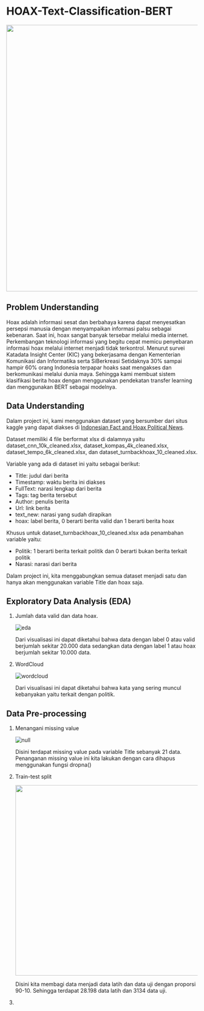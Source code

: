 # HOAX-Text-Classification-BERT

<img src="https://github.com/Aditya1614/HOAX-Text-Classification-BERT/assets/93992324/1f677618-fa13-40a6-b959-7c09d7c4fa3c" width="700">

## Problem Understanding
Hoax adalah informasi sesat dan berbahaya karena dapat menyesatkan persepsi manusia dengan menyampaikan informasi palsu sebagai kebenaran. Saat  ini,  hoax  sangat  banyak  tersebar  melalui  media  internet.  Perkembangan teknologi  informasi  yang  begitu  cepat  memicu  penyebaran  informasi  hoax melalui  internet  menjadi  tidak  terkontrol. Menurut survei Katadata Insight Center (KIC) yang bekerjasama dengan Kementerian Komunikasi dan Informatika serta SiBerkreasi Setidaknya 30% sampai hampir 60% orang Indonesia terpapar hoaks saat mengakses dan berkomunikasi melalui dunia maya.  Sehingga kami membuat sistem klasifikasi berita hoax dengan menggunakan pendekatan transfer learning dan menggunakan BERT sebagai modelnya. 

## Data Understanding
Dalam project ini, kami menggunakan dataset yang bersumber dari situs kaggle yang dapat diakses di <a href="https://www.kaggle.com/datasets/linkgish/indonesian-fact-and-hoax-political-news">Indonesian Fact and Hoax Political News</a>.

Dataset memiliki 4 file berformat xlsx di dalamnya yaitu dataset_cnn_10k_cleaned.xlsx, dataset_kompas_4k_cleaned.xlsx, dataset_tempo_6k_cleaned.xlsx, dan dataset_turnbackhoax_10_cleaned.xlsx.

Variable yang ada di dataset ini yaitu sebagai berikut:
- Title: judul dari berita
- Timestamp: waktu berita ini diakses
- FullText: narasi lengkap dari berita
- Tags: tag berita tersebut
- Author: penulis berita
- Url: link berita
- text_new: narasi yang sudah dirapikan
- hoax: label berita, 0 berarti berita valid dan 1 berarti berita hoax
  
Khusus untuk dataset_turnbackhoax_10_cleaned.xlsx ada penambahan variable yaitu:
- Politik: 1 berarti berita terkait politik dan 0 berarti bukan berita terkait politik
- Narasi: narasi dari berita

Dalam project ini, kita menggabungkan semua dataset menjadi satu dan hanya akan menggunakan variable Title dan hoax saja.

## Exploratory Data Analysis (EDA)
1. Jumlah data valid dan data hoax.
   
   ![eda](https://github.com/Aditya1614/HOAX-Text-Classification-BERT/assets/93992324/c42ca95e-82cb-4a78-becf-f16d5dc6fc52)

   Dari visualisasi ini dapat diketahui bahwa data dengan label 0 atau valid berjumlah sekitar 20.000 data sedangkan data dengan label 1 atau hoax berjumlah sekitar 10.000 data.

2. WordCloud

   ![wordcloud](https://github.com/Aditya1614/HOAX-Text-Classification-BERT/assets/93992324/0892013f-f18b-4162-9d5c-8f9837d3cd23)

   Dari visualisasi ini dapat diketahui bahwa kata yang sering muncul kebanyakan yaitu terkait dengan politik.

## Data Pre-processing

1. Menangani missing value

   ![null](https://github.com/Aditya1614/HOAX-Text-Classification-BERT/assets/93992324/f3d19260-d647-4a28-a324-2f8b84f48f43)

   Disini terdapat missing value pada variable Title sebanyak 21 data. Penanganan missing value ini kita lakukan dengan cara dihapus menggunakan fungsi dropna()

2. Train-test split

   <img src="https://github.com/Aditya1614/HOAX-Text-Classification-BERT/assets/93992324/6f4fa54e-feab-42ec-a8c8-3cb241cdff0a" width="500">

   Disini kita membagi data menjadi data latih dan data uji dengan proporsi 90-10. Sehingga terdapat 28.198 data latih dan 3134 data uji.

3. 

   

    
